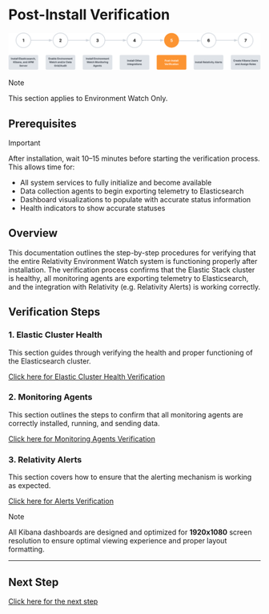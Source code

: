 # Post-Install Verification

![Post-Install Verification Banner](../../resources/post-install-verification-images/Post-installation-verification.svg)

> [!NOTE]
> This section applies to Environment Watch Only.

## Prerequisites

> [!IMPORTANT]
> After installation, wait 10–15 minutes before starting the verification process. This allows time for:
> - All system services to fully initialize and become available
> - Data collection agents to begin exporting telemetry to Elasticsearch
> - Dashboard visualizations to populate with accurate status information
> - Health indicators to show accurate statuses

## Overview

This documentation outlines the step-by-step procedures for verifying that the entire Relativity Environment Watch system is functioning properly after installation. The verification process confirms that the Elastic Stack cluster is healthy, all monitoring agents are exporting telemetry to Elasticsearch, and the integration with Relativity (e.g. Relativity Alerts) is working correctly.


## Verification Steps

### 1. Elastic Cluster Health
This section guides through verifying the health and proper functioning of the Elasticsearch cluster.

[Click here for Elastic Cluster Health Verification](post-install-verification/elasticsearch-cluster-health.md)

### 2. Monitoring Agents
This section outlines the steps to confirm that all monitoring agents are correctly installed, running, and sending data.

[Click here for Monitoring Agents Verification](post-install-verification/monitoring-agents.md)

### 3. Relativity Alerts
This section covers how to ensure that the alerting mechanism is working as expected.

[Click here for Alerts Verification](post-install-verification/alert-overview.md)

> [!NOTE]
> All Kibana dashboards are designed and optimized for **1920x1080** screen resolution to ensure optimal viewing experience and proper layout formatting.

---

## Next Step

[Click here for the next step](../../docs/relativity_alerts_installation.md)
